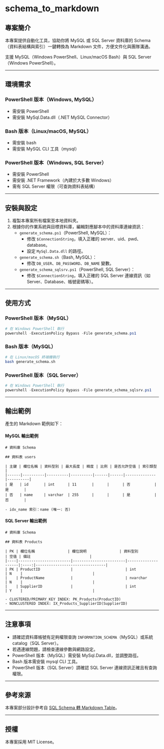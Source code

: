 # schema_to_markdown

## 專案簡介

本專案提供自動化工具，協助你將 MySQL 或 SQL Server 資料庫的 Schema（資料表結構與索引）一鍵轉換為 Markdown 文件，方便文件化與團隊溝通。

支援 MySQL（Windows PowerShell、Linux/macOS Bash）與 SQL Server（Windows PowerShell）。

---

## 環境需求

### PowerShell 版本（Windows, MySQL）
- 需安裝 PowerShell
- 需安裝 MySql.Data.dll（.NET MySQL Connector）

### Bash 版本（Linux/macOS, MySQL）
- 需安裝 bash
- 需安裝 MySQL CLI 工具（mysql）

### PowerShell 版本（Windows, SQL Server）
- 需安裝 PowerShell
- 需安裝 .NET Framework（內建於大多數 Windows）
- 需有 SQL Server 權限（可查詢資料表結構）


---

## 安裝與設定

1. 複製本專案所有檔案至本地資料夾。
2. 根據你的作業系統與目標資料庫，編輯對應腳本中的資料庫連線資訊：
   - `generate_schema.ps1`（PowerShell, MySQL）：
     - 修改 `$ConnectionString`，填入正確的 server、uid、pwd、database。
     - 設定 `MySql.Data.dll` 的路徑。
   - `generate_schema.sh`（Bash, MySQL）：
     - 修改 `DB_USER`、`DB_PASSWORD`、`DB_NAME` 變數。
   - `generate_schema_sqlsrv.ps1`（PowerShell, SQL Server）：
     - 修改 `$ConnectionString`，填入正確的 SQL Server 連線資訊（如 Server、Database、帳號密碼等）。


---

## 使用方式

### PowerShell 版本（MySQL）
```powershell
# 在 Windows PowerShell 執行
powershell -ExecutionPolicy Bypass -File generate_schema.ps1
```

### Bash 版本（MySQL）
```bash
# 在 Linux/macOS 終端機執行
bash generate_schema.sh
```

### PowerShell 版本（SQL Server）
```powershell
# 在 Windows PowerShell 執行
powershell -ExecutionPolicy Bypass -File generate_schema_sqlsrv.ps1
```


---

## 輸出範例

產生的 Markdown 範例如下：

#### MySQL 輸出範例
```
# 資料庫 Schema

## 資料表 users

| 主鍵 | 欄位名稱 | 資料型別 | 最大長度 | 精度 | 比例 | 是否允許空值 | 索引類型 |
|------|----------|----------|----------|------|------|--------------|----------|
| 是   | id       | int      | 11       |      |      | 否           | 是       |
| 否   | name     | varchar  | 255      |      |      | 是           | 否       |

- idx_name 索引：name (唯一: 否)
```

#### SQL Server 輸出範例
```
# 資料庫 Schema

## 資料表 Products

| PK | 欄位名稱               | 欄位說明               | 資料型別           | 空值 | 備註                           |
|----|------------------------|------------------------|--------------------|:----:|--------------------------------|
| PK | ProductID              |                        | int                | N    |                                |
|    | ProductName            |                        | nvarchar           | N    |                                |
|    | SupplierID             |                        | int                | Y    |                                |

- CLUSTERED/PRIMARY_KEY INDEX: PK_Products(ProductID)
- NONCLUSTERED INDEX: IX_Products_SupplierID(SupplierID)
```


---

## 注意事項

- 請確認資料庫帳號有足夠權限查詢 `INFORMATION_SCHEMA`（MySQL）或系統 catalog（SQL Server）。
- 若遇連線問題，請檢查連線參數與網路設定。
- PowerShell 版本（MySQL）需安裝 MySql.Data.dll，並調整路徑。
- Bash 版本需安裝 mysql CLI 工具。
- PowerShell 版本（SQL Server）請確認 SQL Server 連線資訊正確且有查詢權限。


---

## 參考來源

本專案部分設計參考自 [SQL Schema 轉 Markdown Table](https://blog.darkthread.net/blog/sql-schema-to-markdown-table/)。

---

## 授權

本專案採用 MIT License。
